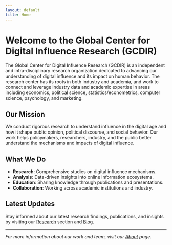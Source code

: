 ```yaml
---
layout: default
title: Home
---
```


# Welcome to the Global Center for Digital Influence Research (GCDIR)

The Global Center for Digital Influence Research (GCDIR) is an independent and
intra-disciplinary research organization dedicated to advancing our
understanding of digital influence and its impact on human behavior. The
research center has its roots in both industry and academia, and work to connect
and leverage industry data and academic expertise in areas including economics,
political science, statistics/econometrics, computer science, psychology, and marketing.

## Our Mission

We conduct rigorous research to understand influence in the digital age and how
it shape public opinion, political discourse, and social behavior. Our work
helps policymakers, researchers, industry, and the public better understand the
mechanisms and impacts of digital influence.

## What We Do

- **Research**: Comprehensive studies on digital influence mechanisms.
- **Analysis**: Data-driven insights into online information ecosystems.
- **Education**: Sharing knowledge through publications and presentations.
- **Collaboration**: Working across academic institutions and industry.

## Latest Updates

Stay informed about our latest research findings, publications, and insights by visiting our [Research](/research) section and [Blog](/blog).

---

*For more information about our work and team, visit our [About](/about) page.* 